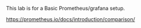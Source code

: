 This lab is for a Basic Prometheus/grafana setup.


https://prometheus.io/docs/introduction/comparison/